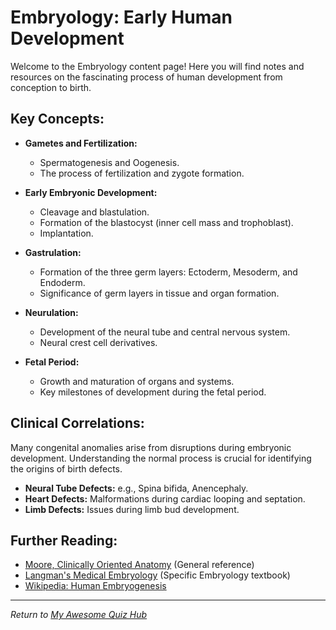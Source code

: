 # Embryology: Early Human Development

Welcome to the Embryology content page! Here you will find notes and resources on the fascinating process of human development from conception to birth.

## Key Concepts:

* **Gametes and Fertilization:**
    * Spermatogenesis and Oogenesis.
    * The process of fertilization and zygote formation.

* **Early Embryonic Development:**
    * Cleavage and blastulation.
    * Formation of the blastocyst (inner cell mass and trophoblast).
    * Implantation.

* **Gastrulation:**
    * Formation of the three germ layers: Ectoderm, Mesoderm, and Endoderm.
    * Significance of germ layers in tissue and organ formation.

* **Neurulation:**
    * Development of the neural tube and central nervous system.
    * Neural crest cell derivatives.

* **Fetal Period:**
    * Growth and maturation of organs and systems.
    * Key milestones of development during the fetal period.

## Clinical Correlations:

Many congenital anomalies arise from disruptions during embryonic development. Understanding the normal process is crucial for identifying the origins of birth defects.

* **Neural Tube Defects:** e.g., Spina bifida, Anencephaly.
* **Heart Defects:** Malformations during cardiac looping and septation.
* **Limb Defects:** Issues during limb bud development.

## Further Reading:

* [Moore, Clinically Oriented Anatomy](https://www.amazon.com/Clinically-Oriented-Anatomy-Keith-Moore/dp/1496347217) (General reference)
* [Langman's Medical Embryology](https://www.amazon.com/Langmans-Medical-Embryology-T-Sadler/dp/1496383049) (Specific Embryology textbook)
* [Wikipedia: Human Embryogenesis](https://en.wikipedia.org/wiki/Human_embryogenesis)

---
*Return to [My Awesome Quiz Hub](https://yourusername.github.io/my-quiz-hub/index.html)*
